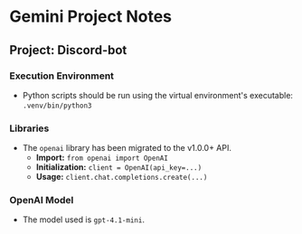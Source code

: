 # Gemini Project Notes

## Project: Discord-bot

### Execution Environment
- Python scripts should be run using the virtual environment's executable: `.venv/bin/python3`

### Libraries
- The `openai` library has been migrated to the v1.0.0+ API.
  - **Import:** `from openai import OpenAI`
  - **Initialization:** `client = OpenAI(api_key=...)`
  - **Usage:** `client.chat.completions.create(...)`

### OpenAI Model
- The model used is `gpt-4.1-mini`.
